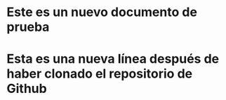 # Este es un nuevo documento de prueba

# Esta es una nueva línea después de haber clonado el repositorio de Github